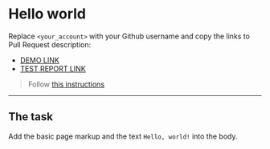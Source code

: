 # Hello world

Replace `<your_account>` with your Github username and copy the links to Pull Request description:

- [DEMO LINK](https://github.com/fatihsamur/layout_hello-world)
- [TEST REPORT LINK](https://fatihsamur.github.io/layout_hello-world/report/html_report/)

> Follow [this instructions](https://mate-academy.github.io/layout_task-guideline/#how-to-solve-the-layout-tasks-on-github)

---

## The task

Add the basic page markup and the text `Hello, world!` into the body.
